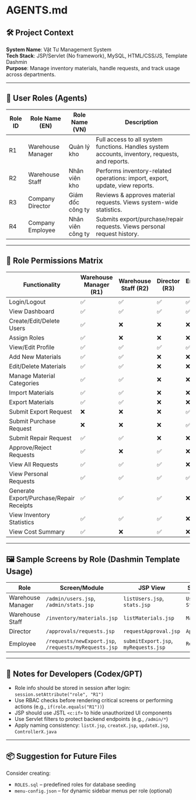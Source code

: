 # AGENTS.md

## 🛠 Project Context

**System Name**: Vật Tư Management System  
**Tech Stack**: JSP/Servlet (No framework), MySQL, HTML/CSS/JS, Template Dashmin  
**Purpose**: Manage inventory materials, handle requests, and track usage across departments.

---

## 👥 User Roles (Agents)

| Role ID | Role Name (EN)        | Role Name (VN)            | Description |
|---------|------------------------|-----------------------------|-------------|
| R1      | Warehouse Manager      | Quản lý kho                 | Full access to all system functions. Handles system accounts, inventory, requests, and reports. |
| R2      | Warehouse Staff        | Nhân viên kho               | Performs inventory-related operations: import, export, update, view reports. |
| R3      | Company Director       | Giám đốc công ty            | Reviews & approves material requests. Views system-wide statistics. |
| R4      | Company Employee       | Nhân viên công ty           | Submits export/purchase/repair requests. Views personal request history. |

---

## 🔐 Role Permissions Matrix

| Functionality                               | Warehouse Manager (R1) | Warehouse Staff (R2) | Director (R3) | Employee (R4) |
|--------------------------------------------|-------------------------|-----------------------|---------------|---------------|
| Login/Logout                                | ✅                      | ✅                    | ✅            | ✅            |
| View Dashboard                              | ✅                      | ✅                    | ✅            | ✅            |
| Create/Edit/Delete Users                    | ✅                      | ❌                    | ❌            | ❌            |
| Assign Roles                                | ✅                      | ❌                    | ❌            | ❌            |
| View/Edit Profile                           | ✅                      | ✅                    | ✅            | ✅            |
| Add New Materials                           | ✅                      | ✅                    | ❌            | ❌            |
| Edit/Delete Materials                       | ✅                      | ✅                    | ❌            | ❌            |
| Manage Material Categories                  | ✅                      | ✅                    | ❌            | ❌            |
| Import Materials                            | ✅                      | ✅                    | ❌            | ❌            |
| Export Materials                            | ✅                      | ✅                    | ❌            | ❌            |
| Submit Export Request                       | ❌                      | ❌                    | ❌            | ✅            |
| Submit Purchase Request                     | ❌                      | ❌                    | ❌            | ✅            |
| Submit Repair Request                       | ✅                      | ✅                    | ❌            | ❌            |
| Approve/Reject Requests                     | ✅                      | ❌                    | ✅            | ❌            |
| View All Requests                           | ✅                      | ✅                    | ✅            | ❌            |
| View Personal Requests                      | ✅                      | ✅                    | ✅            | ✅            |
| Generate Export/Purchase/Repair Receipts    | ✅                      | ✅                    | ✅            | ❌            |
| View Inventory Statistics                   | ✅                      | ✅                    | ✅            | ❌            |
| View Cost Summary                           | ✅                      | ❌                    | ✅            | ❌            |

---

## 🖼 Sample Screens by Role (Dashmin Template Usage)

| Role              | Screen/Module                           | JSP View                      | Servlet Controller         |
|------------------|------------------------------------------|-------------------------------|----------------------------|
| Warehouse Manager | `/admin/users.jsp`, `/admin/stats.jsp`  | `listUsers.jsp`, `stats.jsp` | `UserController`, `StatsController` |
| Warehouse Staff   | `/inventory/materials.jsp`              | `listMaterials.jsp`          | `MaterialController`       |
| Director          | `/approvals/requests.jsp`               | `requestApproval.jsp`        | `ApprovalController`       |
| Employee          | `/requests/newExport.jsp`, `/requests/myRequests.jsp` | `submitExport.jsp`, `myRequests.jsp` | `RequestController`         |

---

## 📘 Notes for Developers (Codex/GPT)

- Role info should be stored in session after login: `session.setAttribute("role", "R1")`
- Use RBAC checks before rendering critical screens or performing actions (e.g., `if(role.equals("R1"))`)
- JSP should use JSTL `<c:if>` to hide unauthorized UI components
- Use Servlet filters to protect backend endpoints (e.g., `/admin/*`)
- Apply naming consistency: `listX.jsp`, `createX.jsp`, `updateX.jsp`, `ControllerX.java`

---

## 📦 Suggestion for Future Files

Consider creating:
- `ROLES.sql` – predefined roles for database seeding
- `menu-config.json` – for dynamic sidebar menus per role (optional)
